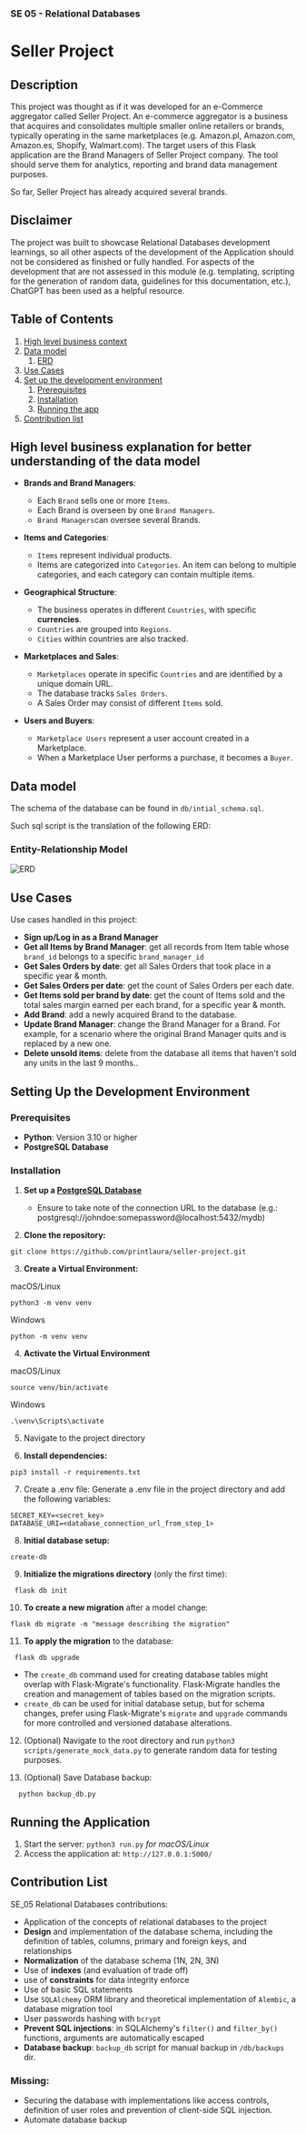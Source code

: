 ### SE 05 - Relational Databases

# Seller Project

## Description
This project was thought as if it was developed for an e-Commerce aggregator called Seller Project. 
An e-commerce aggregator is a business that acquires and consolidates multiple smaller online retailers or brands, typically operating in the same marketplaces (e.g. Amazon.pl, Amazon.com, Amazon.es, Shopify, Walmart.com).
The target users of this Flask application are the Brand Managers of Seller Project company. The tool should serve them for analytics, reporting and brand data management purposes.

So far, Seller Project has already acquired several brands. 

## Disclaimer
The project was built to showcase Relational Databases development learnings, so all other aspects of the development of the Application should not be considered as finished or fully handled.
For aspects of the development that are not assessed in this module (e.g. templating, scripting for the generation of random data, guidelines for this documentation, etc.), ChatGPT has been used as a helpful resource.

## Table of Contents

1. [High level business context](#high-level-business-explanation-for-better-understanding-of-the-data-model)
1. [Data model](#data-model)
   1. [ERD](#entity-relationship-model)
1. [Use Cases](#use-cases)
1. [Set up the development environment](#setting-up-the-development-environment)
   1. [Prerequisites](#prerequisites)
   1. [Installation](#installation)
   1. [Running the app](#running-the-application)
1. [Contribution list](#contribution-list)

## High level business explanation for better understanding of the data model
- **Brands and Brand Managers**:
  - Each `Brand` sells one or more `Items`.
  - Each Brand is overseen by one `Brand Managers`.
  - `Brand Managers`can oversee several Brands.

- **Items and Categories**:
  - `Items` represent individual products.
  - Items are categorized into `Categories`. An item can belong to multiple categories, and each category can contain multiple items.

- **Geographical Structure**:
  - The business operates in different `Countries`, with specific **currencies**.
  - `Countries` are grouped into `Regions`.
  - `Cities` within countries are also tracked.

- **Marketplaces and Sales**:
  - `Marketplaces` operate in specific `Countries` and are identified by a unique domain URL.
  - The database tracks `Sales Orders`.
  - A Sales Order may consist of different `Items` sold.

- **Users and Buyers**:
  - `Marketplace Users` represent a user account created in a Marketplace.
  - When a Marketplace User performs a purchase, it becomes a `Buyer`. 


## Data model
The schema of the database can be found in `db/intial_schema.sql`.

Such sql script is the translation of the following ERD:

### Entity-Relationship Model
![ERD](ERD.png)


## Use Cases
Use cases handled in this project:
- **Sign up/Log in as a Brand Manager**
- **Get all Items by Brand Manager**: get all records from Item table whose `brand_id` belongs to a specific `brand_manager_id`
- **Get Sales Orders by date**: get all Sales Orders that took place in a specific year & month.
- **Get Sales Orders per date**: get the count of Sales Orders per each date.
- **Get Items sold per brand by date**: get the count of Items sold and the total sales margin earned per each brand, for a specific year & month.
- **Add Brand**: add a newly acquired Brand to the database.
- **Update Brand Manager**: change the Brand Manager for a Brand. For example, for a scenario where the original Brand Manager quits and is replaced by a new one.
- **Delete unsold items**: delete from the database all items that haven't sold any units in the last 9 months..

## Setting Up the Development Environment


### Prerequisites
- **Python**: Version 3.10 or higher
- **PostgreSQL Database**

### Installation

1. **Set up a [PostgreSQL Database](https://www.postgresql.org/docs/current/tutorial-install.html)**

   - Ensure to take note of the connection URL to the database (e.g.: postgresql://johndoe:somepassword@localhost:5432/mydb)

2. **Clone the repository:** 

```shell
git clone https://github.com/printlaura/seller-project.git
```

3. **Create a Virtual Environment:**

macOS/Linux
```shell
python3 -m venv venv
```
Windows
```shell
python -m venv venv
```

4. **Activate the Virtual Environment**

macOS/Linux
```shell
source venv/bin/activate

```
Windows
```shell
.\venv\Scripts\activate
```

5. Navigate to the project directory

6. **Install dependencies:** 

```shell
pip3 install -r requirements.txt
```

7. Create a .env file: Generate a .env file in the project directory and add the following variables: 

```shell
SECRET_KEY=<secret_key>
DATABASE_URI=<database_connection_url_from_step_1>
```

8. **Initial database setup:** 

```shell 
create-db
```

9. **Initialize the migrations directory** (only the first time):

```shell
 flask db init
```

10. **To create a new migration** after a model change: 

```shell
flask db migrate -m "message describing the migration"
```

11. **To apply the migration** to the database:

```shell
 flask db upgrade
```

   - The `create_db` command used for creating database tables might overlap with Flask-Migrate's functionality. Flask-Migrate handles the creation and management of tables based on the migration scripts. 
   - `create_db` can be used for initial database setup, but for schema changes, prefer using Flask-Migrate's `migrate` and `upgrade` commands for more controlled and versioned database alterations.
12. (Optional) Navigate to the root directory and run `python3 scripts/generate_mock_data.py` to generate random data for testing purposes.

13. (Optional) Save Database backup:

```shell
  python backup_db.py
```

## Running the Application

1. Start the server: `python3 run.py` *for macOS/Linux*
2. Access the application at: `http://127.0.0.1:5000/`

## Contribution List
SE_05 Relational Databases contributions:

 - Application of the concepts of relational databases to the project
 - **Design** and implementation of the database schema, including the definition of tables, columns, primary and foreign keys, and relationships
 - **Normalization** of the database schema (1N, 2N, 3N)
- Use of **indexes** (and evaluation of trade off)
 - use of **constraints** for data integrity enforce
 - Use of basic SQL statements
 - Use `SQLAlchemy` ORM library and theoretical implementation of `Alembic`, a database migration tool
 - User passwords hashing with `bcrypt`
 - **Prevent SQL injections**: in SQLAlchemy's `filter()` and `filter_by()` functions, arguments are automatically escaped
- **Database backup**: `backup_db` script for manual backup in `/db/backups` dir.

### Missing:
- Securing the database with implementations like access controls, definition of user roles and prevention of client-side SQL injection.
- Automate database backup

